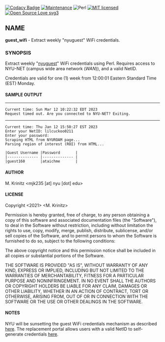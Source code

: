 [![Codacy Badge](https://app.codacy.com/project/badge/Grade/73f9db3b3cde41b49bd9ac576c1ed66d)](https://www.codacy.com/gh/marshki/guest_wifi/dashboard?utm_source=github.com&amp;utm_medium=referral&amp;utm_content=marshki/guest_wifi&amp;utm_campaign=Badge_Grade)
[![Maintenance](https://img.shields.io/badge/Maintained%3F-yes-green.svg)](https://GitHub.com/Naereen/StrapDown.js/graphs/commit-activity)
![Perl](https://img.shields.io/badge/perl-%2339457E.svg?style=for-the-badge&logo=perl&logoColor=white)
[![MIT licensed](https://img.shields.io/badge/license-MIT-blue.svg)](https://raw.githubusercontent.com/hyperium/hyper/master/LICENSE)
[![Open Source Love svg3](https://badges.frapsoft.com/os/v3/open-source.svg?v=103)](https://github.com/ellerbrock/open-source-badges/)

## NAME

**guest_wifi** - Extract weekly "nyuguest" WiFi credentials.

### SYNOPSIS

Extract weekly "[nyuguest](https://nyu.service-now.com/sp?sys_kb_id=2a8496910f5a8a044d20348ce1050e13&id=kb_article_view&sysparm_rank=12&sysparm_tsqueryId=0bd7a2721b537810839598651a4bcbda)" WiFi credentials using Perl. Requires access to NYU-NET (campus wide area network (*WAN*)), and a valid NetID.

Credentials are valid for one (1) week from 12:00:01 Eastern Standard Time (EST) Monday.

#### SAMPLE OUTPUT

---
    Current time: Sun Mar 12 10:22:32 EDT 2023
    Request timed out. Are you connected to NYU-NET? Exiting.

---
    Current time: Thu Jan 12 15:50:27 EST 2023
    Enter your NetID: lilcuckoo0211 
    Enter your password: 
    Scraping HTML from NYUROAM page... 
    Parsing region of interest (ROI) from HTML... 

    |Guest Username |Password       | 
    |-------------- |-------------- |
    |guest160       |ataichme       |

#### AUTHOR

M. Krinitz <mjk235 [at] nyu [dot] edu>

#### LICENSE

Copyright <2021> <M. Krinitz>

Permission is hereby granted, free of charge, to any person obtaining a copy of this software and associated documentation files (the "Software"), to deal in the Software without restriction, including without limitation the rights to use, copy, modify, merge, publish, distribute, sublicense, and/or sell copies of the Software, and to permit persons to whom the Software is furnished to do so, subject to the following conditions:

The above copyright notice and this permission notice shall be included in all copies or substantial portions of the Software.

THE SOFTWARE IS PROVIDED "AS IS", WITHOUT WARRANTY OF ANY KIND, EXPRESS OR IMPLIED, INCLUDING BUT NOT LIMITED TO THE WARRANTIES OF MERCHANTABILITY, FITNESS FOR A PARTICULAR PURPOSE AND NONINFRINGEMENT. IN NO EVENT SHALL THE AUTHORS OR COPYRIGHT HOLDERS BE LIABLE FOR ANY CLAIM, DAMAGES OR OTHER LIABILITY, WHETHER IN AN ACTION OF CONTRACT, TORT OR OTHERWISE, ARISING FROM, OUT OF OR IN CONNECTION WITH THE SOFTWARE OR THE USE OR OTHER DEALINGS IN THE SOFTWARE.

#### NOTES

NYU will be sunsetting the guest WiFi credentials mechanism as described [here](https://www.nyu.edu/life/information-technology/about-nyu-it/nyu-it-news/the-download/the-download-features/nyuguest-wifi-portal.html). The replacement portal allows users with a valid NetID to self-generate credentials [here](https://guestwifi.nyu.edu/).
